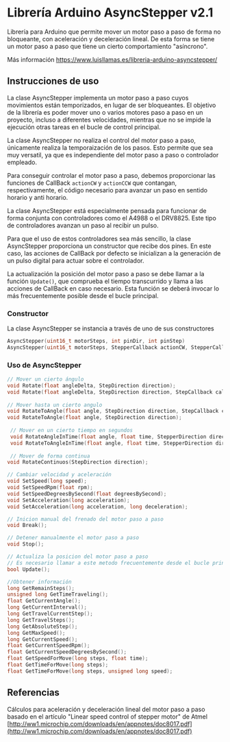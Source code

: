 # Librería Arduino AsyncStepper v2.1
Librería para Arduino que permite mover un motor paso a paso de forma no bloqueante, con aceleración y deceleración lineal. De esta forma se tiene un motor paso a paso que tiene un cierto comportamiento "asíncrono".

Más información https://www.luisllamas.es/libreria-arduino-asyncstepper/

## Instrucciones de uso
La clase AsyncStepper implementa un motor paso a paso cuyos movimientos están temporizados, en lugar de ser bloqueantes. El objetivo de la librería es poder mover uno o varios motores paso a paso en un proyecto, incluso a diferentes velocidades, mientras que no se impide la ejecución otras tareas en el bucle de control principal.

La clase AsyncStepper no realiza el control del motor paso a paso, únicamente realiza la temporaización de los pasos. Esto permite que sea muy versatil, ya que es independiente del motor paso a paso o controlador empleado.

Para conseguir controlar el motor paso a paso, debemos proporcionar las funciones de CallBack `actionCW` y `actionCCW` que contangan, respectivamente, el código necesario para avanzar un paso en sentido horario y anti horario. 

La clase AsyncStepper está especialmente pensada para funcionar de forma conjunta con controladores como el A4988 o el DRV8825. Este tipo de controladores avanzan un paso al recibir un pulso.

Para que el uso de estos controladores sea más sencillo, la clase AsyncStepper proporciona un constructor que recibe dos pines. En este caso, las acciones de CallBack por defecto se inicializan a la generación de un pulso digital para actuar sobre el controlador.

La actualización la posición del motor paso a paso se debe llamar a la función `Update()`, que comprueba el tiempo transcurrido y llama a las acciones de CallBack en caso necesario. Esta función se deberá invocar lo más frecuentemente posible desde el bucle principal.


### Constructor
La clase AsyncStepper se instancia a través de uno de sus constructores
```c++
AsyncStepper(uint16_t motorSteps, int pinDir, int pinStep)
AsyncStepper(uint16_t motorSteps, StepperCallback actionCW, StepperCallback actionCCW)
```

### Uso de AsyncStepper
```c++
// Mover un cierto ángulo
void Rotate(float angleDelta, StepDirection direction);
void Rotate(float angleDelta, StepDirection direction, StepCallback callback);
  
// Mover hasta un cierto angulo
void RotateToAngle(float angle, StepDirection direction, StepCallback callback);
void RotateToAngle(float angle, StepDirection direction);
 
 // Mover en un cierto tiempo en segundos
 void RotateAngleInTime(float angle, float time, StepperDirection direction, StepperCallback onFinish = nullptr);
 void RotateToAngleInTime(float angle, float time, StepperDirection direction, StepperCallback onFinish = nullptr);
 
 // Mover de forma continua
void RotateContinuos(StepDirection direction);

// Cambiar velocidad y aceleración
void SetSpeed(long speed);
void SetSpeedRpm(float rpm);
void SetSpeedDegreesBySecond(float degreesBySecond);
void SetAcceleration(long acceleration);
void SetAcceleration(long acceleration, long deceleration);

// Inicion manual del frenado del motor paso a paso
void Break();

// Detener manualmente el motor paso a paso
void Stop();

// Actualiza la posicion del motor paso a paso
// Es necesario llamar a este metodo frecuentemente desde el bucle principal
bool Update();

//Obtener información
long GetRemainSteps();
unsigned long GetTimeTraveling();
float GetCurrentAngle();
long GetCurrentInterval();
long GetTravelCurrentStep();
long GetTravelSteps();
long GetAbsoluteStep();
long GetMaxSpeed();
long GetCurrentSpeed();
float GetCurrentSpeedRpm();
float GetCurrentSpeedDegreesBySecond();
float GetSpeedForMove(long steps, float time);
float GetTimeForMove(long steps);
float GetTimeForMove(long steps, unsigned long speed);
```

## Referencias
Cálculos para aceleración y deceleración lineal del motor paso a paso basado en el artículo "Linear speed control of stepper motor" de Atmel
[http://ww1.microchip.com/downloads/en/appnotes/doc8017.pdf](http://ww1.microchip.com/downloads/en/appnotes/doc8017.pdf)
